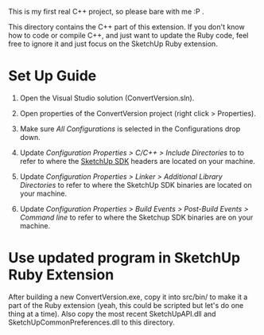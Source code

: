 This is my first real C++ project, so please bare with me :P .

This directory contains the C++ part of this extension. If you don't know how to
code or compile C++, and just want to update the Ruby code, feel free to ignore
it and just focus on the SketchUp Ruby extension.

# Set Up Guide

1. Open the Visual Studio solution (ConvertVersion.sln).

2. Open properties of the ConvertVersion project (right click > Properties).

3. Make sure _All Configurations_ is selected in the Configurations drop down.

4. Update _Configuration Properties > C/C++ > Include Directories_ to to refer
to where the
[SketchUp SDK](https://extensions.sketchup.com/en/developer_center/sketchup_sdk)
headers are located on your machine.

5. Update _Configuration Properties > Linker > Additional Library
Directories_ to refer to where the SketchUp SDK binaries are located on your
machine.

6. Update _Configuration Properties > Build Events > Post-Build Events > Command
line_ to refer to where the Sketchup SDK binaries are on your machine.

# Use updated program in SketchUp Ruby Extension

After building a new ConvertVersion.exe, copy it into src/bin/ to make it a part
of the Ruby extension (yeah, this could be scripted but let's do one thing at a
time). Also copy the most recent SketchUpAPI.dll and
SketchUpCommonPreferences.dll to this directory.
